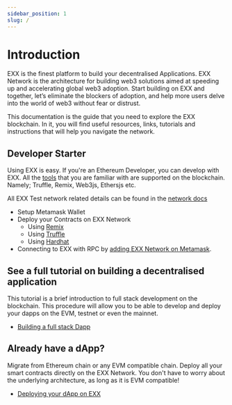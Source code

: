 ```yaml
---
sidebar_position: 1
slug: /
---
```


# Introduction

EXX is the finest platform to build your decentralised Applications. EXX Network is the architecture for building web3 solutions aimed at speeding up and accelerating global web3 adoption. Start building on EXX and together, let’s eliminate the blockers of adoption, and help more users delve into the world of web3 without fear or distrust. 

This documentation is the guide that you need to explore the EXX blockchain. In it, you will find useful resources, links, tutorials and instructions that will help you navigate the network. 

## Developer Starter
Using EXX is easy. If you're an Ethereum Developer, you can develop with EXX. All the [tools](/docs/development/tools.md) that you are familiar with are supported on the blockchain. Namely; Truffle, Remix, Web3js, Ethersjs etc.

All EXX Test network related details can be found in the [network docs](/docs/getting-started/connecting-to-exx-on-Metamask.md)

- Setup Metamask Wallet
- Deploy your Contracts on EXX Network
  - Using [Remix](https://remix.ethereum.org)
  - Using [Truffle](https://trufflesuite.com)
  - Using [Hardhat](https://hardhat.org)
- Connecting to EXX with RPC by [adding EXX Network on Metamask](/docs/getting-started/connecting-to-exx-on-Metamask.md).

## See a full tutorial on building a decentralised application 
This tutorial is a brief introduction to full stack development on the blockchain. This procedure will allow you to be able to develop and deploy your dapps on the EVM, testnet or even the mainnet.

- [Building a full stack Dapp](/docs/development/full-stack-dapp.md)

##  Already have a dApp?
Migrate from Ethereum chain or any EVM compatible chain. Deploy all your smart contracts directly on the EXX Network. You don't have to worry about the underlying architecture, as long as it is EVM compatible!

- [Deploying your dApp on EXX](/docs/wallet/Metamask/using-metamask.md)
 


